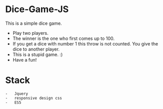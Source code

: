 # Dice-Game-JS

This is a simple dice game. 

- Play two players. 
- The winner is the one who first comes up to 100.
- If you get a dice with number 1 this throw is not counted. You give the dice to another player.
- This is a stupid game. :) 
- Have a fun!

# Stack
    -   Jquery
    -   responsive design css
    -   ES5
